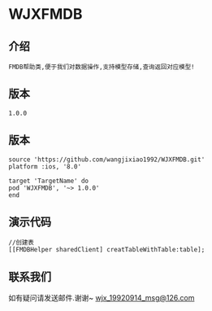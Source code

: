    # WJXFMDB

   ## 介绍
    FMDB帮助类,便于我们对数据操作,支持模型存储,查询返回对应模型!

   ## 版本
    1.0.0

   ## 版本
    source 'https://github.com/wangjixiao1992/WJXFMDB.git'
    platform :ios, '8.0'

    target 'TargetName' do
    pod 'WJXFMDB', '~> 1.0.0'
    end

   ## 演示代码
    //创建表
    [[FMDBHelper sharedClient] creatTableWithTable:table];

   ## 联系我们
   如有疑问请发送邮件.谢谢~
wjx_19920914_msg@126.com



